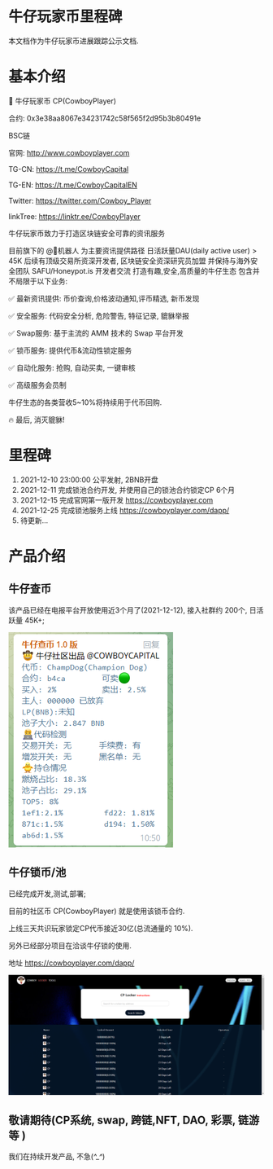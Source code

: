 # 牛仔玩家币里程碑
本文档作为牛仔玩家币进展跟踪公示文档.

# 基本介绍

🤠 牛仔玩家币 CP(CowboyPlayer)

合约: 0x3e38aa8067e34231742c58f565f2d95b3b80491e

BSC链

官网: http://www.cowboyplayer.com

TG-CN: https://t.me/CowboyCapital

TG-EN: https://t.me/CowboyCapitalEN 

Twitter: https://twitter.com/Cowboy_Player

linkTree: https://linktr.ee/CowboyPlayer



牛仔玩家币致力于打造区块链安全可靠的资讯服务

目前旗下的 @🤠机器人 为主要资讯提供路径
日活跃量DAU(daily active user) > 45K
后续有顶级交易所资深开发者, 区块链安全资深研究员加盟
并保持与海外安全团队 SAFU/Honeypot.is 开发者交流 
打造有趣,安全,高质量的牛仔生态
包含并不局限于以下业务:

✅ 最新资讯提供: 币价查询,价格波动通知,评币精选, 新币发现

✅ 安全服务: 代码安全分析, 危险警告, 特征记录, 貔貅举报 

✅ Swap服务: 基于主流的 AMM 技术的 Swap 平台开发

✅ 锁币服务: 提供代币&流动性锁定服务

✅ 自动化服务: 抢购, 自动买卖, 一键审核

✅ 高级服务会员制

牛仔生态的各类营收5~10%将持续用于代币回购.

🔥 最后, 消灭貔貅!



# 里程碑

1. 2021-12-10 23:00:00 公平发射, 2BNB开盘
2. 2021-12-11 完成锁池合约开发, 并使用自己的锁池合约锁定CP 6个月
3. 2021-12-15 完成官网第一版开发 https://cowboyplayer.com
4. 2021-12-25 完成锁池服务上线 https://cowboyplayer.com/dapp/
5. 待更新...



# 产品介绍

## 牛仔查币

该产品已经在电报平台开放使用近3个月了(2021-12-12), 接入社群约 200个, 日活跃量 45K+;



![image-20211212105121009](https://github.com/CowboyPlayer/cp_milestone/blob/main/res/cowboy_bot.png?raw=true)



## 牛仔锁币/池

已经完成开发,测试,部署;

目前的社区币 CP(CowboyPlayer) 就是使用该锁币合约.

上线三天共识玩家锁定CP代币接近30亿(总流通量的 10%).

另外已经部分项目在洽谈牛仔锁的使用.

地址 https://cowboyplayer.com/dapp/



![image-20211228153013683](https://github.com/CowboyPlayer/cp_milestone/blob/main/res/locker.png?raw=true)



## 敬请期待(CP系统, swap, 跨链,NFT, DAO, 彩票, 链游等 )

我们在持续开发产品, 不急(*^_^*)
